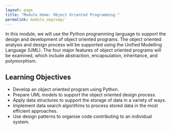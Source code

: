 ```yaml
---
layout: page
title: "Module Home: Object Oriented Programming."
permalink: module_oop/oop/
---
```


In this module, we will use the Python programming language to support the design and development of object oriented programs. The object oriented analysis and design process will be supported using the Unified Modelling Language (UML). The four major features of object oriented programs will be examined, which include abstraction, encapsulation, inheritance, and polymorphism.

## Learning Objectives
- Develop an object oriented program using Python.
- Prepare UML models to support the object oriented design process.
- Apply data structures to support the storage of data in a variety of ways.
- Implement data search algorithms to process stored data in the most efficient approaches.
- Use design patterns to organise code contributing to an individual system.